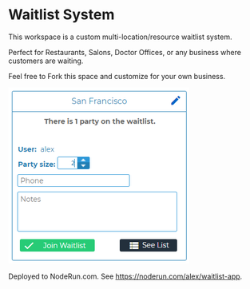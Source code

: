 
# Waitlist System

This workspace is a custom multi-location/resource waitlist system.

Perfect for Restaurants, Salons, Doctor Offices, or any business where customers are waiting.

Feel free to Fork this space and customize for your own business.

![screenshot](public/screenshot.png)

Deployed to NodeRun.com. See https://noderun.com/alex/waitlist-app.

